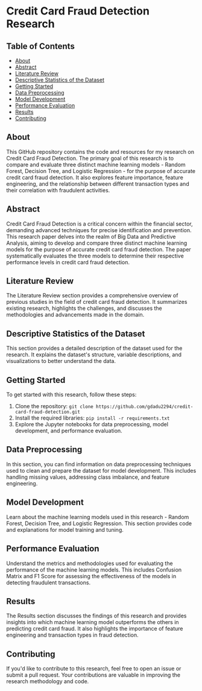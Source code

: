 # Credit Card Fraud Detection Research

## Table of Contents

- [About](#about)
- [Abstract](#abstract)
- [Literature Review](#literature-review)
- [Descriptive Statistics of the Dataset](#descriptive-statistics-of-the-dataset)
- [Getting Started](#getting-started)
- [Data Preprocessing](#data-preprocessing)
- [Model Development](#model-development)
- [Performance Evaluation](#performance-evaluation)
- [Results](#results)
- [Contributing](#contributing) 

## About

This GitHub repository contains the code and resources for my research on Credit Card Fraud Detection. The primary goal of this research is to compare and evaluate three distinct machine learning models - Random Forest, Decision Tree, and Logistic Regression - for the purpose of accurate credit card fraud detection. It also explores feature importance, feature engineering, and the relationship between different transaction types and their correlation with fraudulent activities.

## Abstract

Credit Card Fraud Detection is a critical concern within the financial sector, demanding advanced techniques for precise identification and prevention. This research paper delves into the realm of Big Data and Predictive Analysis, aiming to develop and compare three distinct machine learning models for the purpose of accurate credit card fraud detection. The paper systematically evaluates the three models to determine their respective performance levels in credit card fraud detection.

## Literature Review

The Literature Review section provides a comprehensive overview of previous studies in the field of credit card fraud detection. It summarizes existing research, highlights the challenges, and discusses the methodologies and advancements made in the domain.

## Descriptive Statistics of the Dataset

This section provides a detailed description of the dataset used for the research. It explains the dataset's structure, variable descriptions, and visualizations to better understand the data.

## Getting Started

To get started with this research, follow these steps:

1. Clone the repository: `git clone https://github.com/gdadu2294/credit-card-fraud-detection.git`
2. Install the required libraries: `pip install -r requirements.txt`
3. Explore the Jupyter notebooks for data preprocessing, model development, and performance evaluation.

## Data Preprocessing

In this section, you can find information on data preprocessing techniques used to clean and prepare the dataset for model development. This includes handling missing values, addressing class imbalance, and feature engineering.

## Model Development

Learn about the machine learning models used in this research - Random Forest, Decision Tree, and Logistic Regression. This section provides code and explanations for model training and tuning.

## Performance Evaluation

Understand the metrics and methodologies used for evaluating the performance of the machine learning models. This includes Confusion Matrix and F1 Score for assessing the effectiveness of the models in detecting fraudulent transactions.

## Results

The Results section discusses the findings of this research and provides insights into which machine learning model outperforms the others in predicting credit card fraud. It also highlights the importance of feature engineering and transaction types in fraud detection.

## Contributing

If you'd like to contribute to this research, feel free to open an issue or submit a pull request. Your contributions are valuable in improving the research methodology and code.

